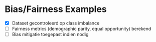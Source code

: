 # Bias/Fairness Examples

- [x] Dataset gecontroleerd op class imbalance
- [ ] Fairness metrics (demographic parity, equal opportunity) berekend
- [ ] Bias mitigatie toegepast indien nodig